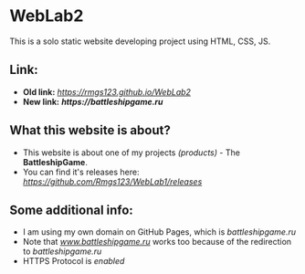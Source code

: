 # **WebLab2**
This is a solo static website developing project using HTML, CSS, JS.

## **Link:**
- **Old link:** _https://rmgs123.github.io/WebLab2_
- **New link:** **_https://battleshipgame.ru_**
  
## **What this website is about?**
- This website is about one of my projects _(products)_ - The **BattleshipGame**. 
- You can find it's releases here: _https://github.com/Rmgs123/WebLab1/releases_
  
## Some additional info:
- I am using my own domain on GitHub Pages, which is _battleshipgame.ru_
- Note that _www.battleshipgame.ru_ works too because of the redirection to _battleshipgame.ru_
- HTTPS Protocol is _enabled_
